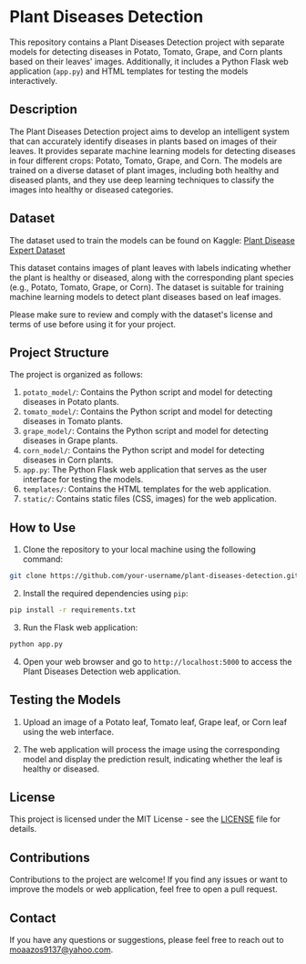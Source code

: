 # Plant Diseases Detection

This repository contains a Plant Diseases Detection project with separate models for detecting diseases in Potato, Tomato, Grape, and Corn plants based on their leaves' images. Additionally, it includes a Python Flask web application (`app.py`) and HTML templates for testing the models interactively.

## Description

The Plant Diseases Detection project aims to develop an intelligent system that can accurately identify diseases in plants based on images of their leaves. It provides separate machine learning models for detecting diseases in four different crops: Potato, Tomato, Grape, and Corn. The models are trained on a diverse dataset of plant images, including both healthy and diseased plants, and they use deep learning techniques to classify the images into healthy or diseased categories.

## Dataset

The dataset used to train the models can be found on Kaggle: [Plant Disease Expert Dataset](https://www.kaggle.com/datasets/sadmansakibmahi/plant-disease-expert)

This dataset contains images of plant leaves with labels indicating whether the plant is healthy or diseased, along with the corresponding plant species (e.g., Potato, Tomato, Grape, or Corn). The dataset is suitable for training machine learning models to detect plant diseases based on leaf images.

Please make sure to review and comply with the dataset's license and terms of use before using it for your project.

## Project Structure

The project is organized as follows:

1. `potato_model/`: Contains the Python script and model for detecting diseases in Potato plants.
2. `tomato_model/`: Contains the Python script and model for detecting diseases in Tomato plants.
3. `grape_model/`: Contains the Python script and model for detecting diseases in Grape plants.
4. `corn_model/`: Contains the Python script and model for detecting diseases in Corn plants.
5. `app.py`: The Python Flask web application that serves as the user interface for testing the models.
6. `templates/`: Contains the HTML templates for the web application.
7. `static/`: Contains static files (CSS, images) for the web application.

## How to Use

1. Clone the repository to your local machine using the following command:

```bash
git clone https://github.com/your-username/plant-diseases-detection.git
```

2. Install the required dependencies using `pip`:

```bash
pip install -r requirements.txt
```

3. Run the Flask web application:

```bash
python app.py
```

4. Open your web browser and go to `http://localhost:5000` to access the Plant Diseases Detection web application.

## Testing the Models

1. Upload an image of a Potato leaf, Tomato leaf, Grape leaf, or Corn leaf using the web interface.

2. The web application will process the image using the corresponding model and display the prediction result, indicating whether the leaf is healthy or diseased.

## License

This project is licensed under the MIT License - see the [LICENSE](LICENSE) file for details.

## Contributions

Contributions to the project are welcome! If you find any issues or want to improve the models or web application, feel free to open a pull request.

## Contact

If you have any questions or suggestions, please feel free to reach out to moaazos9137@yahoo.com.

